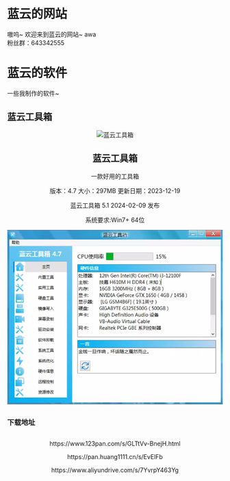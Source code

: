 # 蓝云的网站
嗷呜~ 欢迎来到蓝云的网站~ awa
<br>粉丝群：643342555

# 蓝云的软件
一些我制作的软件~
   
## 蓝云工具箱
<p align="center">
 <img width="130px" src="https://picdm.sunbangyan.cn/2024/02/08/b1c5135d213821ecd94e7047752c4a74.jpeg" align="center" alt="蓝云工具箱" />
 <h2 align="center">蓝云工具箱</h2>
 <p align="center">一款好用的工具箱</p>
 <p align="center">版本：4.7 大小：297MB 更新日期：2023-12-19</p>
  <p align="center">蓝云工具箱 5.1 2024-02-09 发布
  <p align="center">系统要求:Win7+ 64位</p>
 </p>
<p align="center">
  <img width="600px" src="./蓝云工具箱界面.png" align="center" alt="蓝云工具箱" />

 <h2 align="center"></h2>
 
### 下载地址
<p align="center">
 <h2 align="center"></h2>
 <p align="center">https://www.123pan.com/s/GLTtVv-BnejH.html</p>
 <p align="center">https://pan.huang1111.cn/s/EvElFb</p>
 <p align="center">https://www.aliyundrive.com/s/7YvrpY463Yg</p>
  <h2 align="center"></h2>
